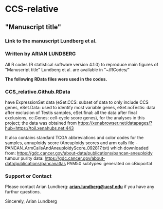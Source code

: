 # CCS-relative

## "Manuscript title" 
### Link to the manuscript Lundberg et al.

### Written by ARIAN LUNDBERG 

All R codes (R statistical software version 4.1.0) to reproduce main figures of 
"Manuscript title" 
Lundberg et al. are available in "~/RCodes/"

**The following RData files were used in the codes.**
 
### CCS_relative.Github.RData 
have ExpressionSet data (eSet.CCS: subset of data to only include CCS genes, eSet.Data: used to identify most variable genes, eSet.noTestis: data after exclusion of Testis samples, eSet.final: all the data after final exclusions, cc.Genes: cell-cycle score genes), for the analyses in this project; the data was obtained from 
https://xenabrowser.net/datapages/?hub=https://toil.xenahubs.net:443 

It also contains standard TCGA abbreviations and color codes for the samples,
annuploidy score (Aneuploidy scores and arm calls file - PANCAN_ArmCallsAndAneuploidyScore_092817.txt) which downloaded from: https://gdc.cancer.gov/about-data/publications/pancan-aneuploidy
tumour purity data: https://gdc.cancer.gov/about-data/publications/pancanatlas
PAM50 subtypes: generated on cBioportal



### Support or Contact

Please contact Arian Lundberg: **arian.lundberg@ucsf.edu** if you have any furthur questions. 

Sincerely,
Arian Lundberg
